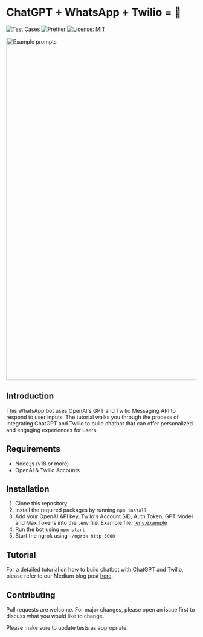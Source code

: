 # ChatGPT + WhatsApp + Twilio = 🚀

![Test Cases](https://github.com/prakharbhardwaj/chatgpt-whatsapp/actions/workflows/test.yml/badge.svg)
![Prettier](https://github.com/prakharbhardwaj/chatgpt-whatsapp/actions/workflows/prettier.yml/badge.svg)
[![License: MIT](https://img.shields.io/badge/License-MIT-yellow.svg)](https://opensource.org/licenses/MIT)

<img width="904" alt="Example prompts" src="https://miro.medium.com/v2/resize:fit:1400/format:webp/1*wEhSSVW6b_t93JSA8U6kbA.png">

## Introduction

This WhatsApp bot uses OpenAI's GPT and Twilio Messaging API to respond to user inputs. The tutorial walks you through the process of integrating ChatGPT and Twilio to build chatbot that can offer personalized and engaging experiences for users.

## Requirements

- Node.js (v18 or more)
- OpenAI & Twilio Accounts

## Installation

1. Clone this repository
2. Install the required packages by running `npm install`
3. Add your OpenAI API key, Twilo's Account SID, Auth Token, GPT Model and Max Tokens into the `.env` file. Example file: [.env.example](https://github.com/prakharbhardwaj/chatgpt-whatsapp/blob/main/.env.example)
4. Run the bot using `npm start`
5. Start the ngrok using `~/ngrok http 3000`

## Tutorial

For a detailed tutorial on how to build chatbot with ChatGPT and Twilio, please refer to our Medium blog post [here](https://blog.gogroup.co/building-a-whatsapp-chatbot-that-understands-integrating-chatgpt-and-twilio-f630bc8b9d84).

## Contributing

Pull requests are welcome. For major changes, please open an issue first to discuss what you would like to change.

Please make sure to update tests as appropriate.
